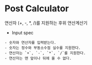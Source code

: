 # Post Calculator
연산자 (+, -, *, /)를 지원하는 후위 연산계산기


- Input spec
<!-- input spec이나 test case를 상세히 만들기 -->
    - 숫자와 연산자를 입력받는다. 
    - 숫자는 정수와 부동소수점 실수를 지원한다.
    - 연산자는 `+`, `-`, `*`, `/`를 지원한다.
    - 연산자는 맨 앞이나 뒤에 올 수 없다.